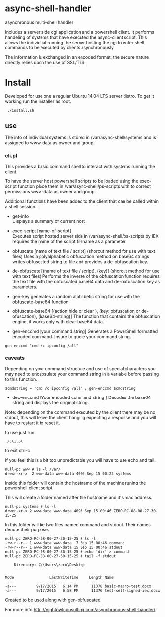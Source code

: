 # async-shell-handler
asynchronous multi-shell handler

Includes a server side cgi application and a powershell client.
It performs handeling of systems that have executed the async-client
script. This allows the individual running the server hosting the
cgi to enter shell commands to be executed by clients asynchronously.

The information is exchanged in an encoded format, the secure nature
directly relies upon the use of SSL/TLS.

# Install

Developed for use one a regular Ubuntu 14.04 LTS server distro.
To get it working run the installer as root.

```
 ./install.sh
```

## use

The info of individual systems is stored in /var/async-shell/systems and is 
assigned to www-data as owner and group.

### cli.pl

This provides a basic command shell to interact with systems running
the client.

To have the server host powershell scripts to be loaded using the exec-script
function place them in /var/async-shell/ps-scripts with to correct permissions
www-data as owner and group.

Additional functions have been added to the client that can be called within 
a shell session.

* get-info                       
Displays a summary of current host

* exec-script [name-of-script]  
Executes script hosted server side in /var/async-shell/ps-scripts by IEX 
requires the name of the script filename as a parameter.

* obfuscate [name of text file / script] 
(shorcut method for use with text files)
Uses a polyalphabetic obfuscation method on base64 strings writes obfuscated
string to file and provides a de-obfuscation key.

* de-obfuscate [(name of text file / script), (key)]
(shorcut method for use with text files)
Performs the inverse of the obfuscation function requires the text file with the
obfuscated base64 data and de-obfuscation key as parameters.

* gen-key
generates a random alphabetic string for use with the obfuscate-base64 function

* obfuscate-base64 [(action:hide or clear ), (key: obfuscation or de-ofuscation), (base64-string)]
The function that contains the obfuscation engine, it works only with clear base64 data.

* gen-enccmd [your command string]
Generates a PowerShell formatted encoded command. Insure to quote your command
string.
```
gen-enccmd "cmd /c ipconfig /all"
```
### caveats
Depending on your command structure and use of special characters you may need
to encapsulate your command string in a variable before passing to this function.
```
$cmdstring = 'cmd /c ipconfig /all' ; gen-enccmd $cmdstring
```

* dec-enccmd [Your encoded command string ]
Decodes the base64 string and displays the original string.

Note: depending on the command executed by the client there may be no
stdout, this will leave the client hanging expecting a response and you 
will have to restart it to reset it.

to use just run
```
./cli.pl
```
to exit ctrl-c

If you feel this is a bit too unpredictable you will have to 
use echo and tail.

```
null-pc www # ls -l /var/
drwxr-xr-x  2 www-data www-data 4096 Sep 15 00:22 systems
```

Inside this folder will contain the hostname of the machine runing the
powershell client script.

This will create a folder named after the hostname and it's mac
address.

```
null-pc systems # ls -l
drwxr-xr-x 2 www-data www-data 4096 Sep 15 00:46 ZERO-PC-08-00-27-30-15-25
```

In this folder will be two files named command and stdout. Their names 
denote their purpose.

```
null-pc ZERO-PC-08-00-27-30-15-25 # ls -l
-rw-r--r-- 1 www-data www-data  7 Sep 15 00:46 command
-rw-r--r-- 1 www-data www-data 15 Sep 15 00:46 stdout
null-pc ZERO-PC-08-00-27-30-15-25 # echo 'dir' > command 
null-pc ZERO-PC-08-00-27-30-15-25 # tail -f stdout 

    Directory: C:\Users\zero\Desktop


Mode                LastWriteTime     Length Name                                                                           
----                -------------     ------ ----                                                                           
-a---         9/17/2015   6:14 PM      11378 basic-macro-test.docx                                                 
-a---         9/17/2015   6:58 PM      11376 test-self-signed-iex.docx                                                        
```
Created to be used along with gen-obfuscated

For more info http://nightowlconsulting.com/asynchronous-shell-handler/

